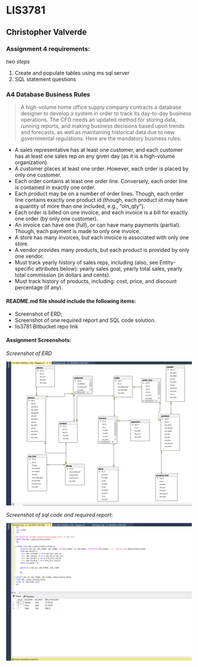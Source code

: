 # LIS3781

## Christopher Valverde

### Assignment 4 requirements:

*two steps*

1. Create and populate tables using ms sql server
2. SQL statement questions

### A4 Database Business Rules

>A high-volume home office supply company contracts a database designer to develop a system in order to
track its day-to-day business operations. The CFO needs an updated method for storing data, running
reports, and making business decisions based upon trends and forecasts, as well as maintaining historical
data due to new governmental regulations. Here are the mandatory business rules:

* A sales representative has at least one customer, and each customer has at least one sales rep on any
given day (as it is a high-volume organization).
* A customer places at least one order. However, each order is placed by only one customer.
* Each order contains at least one order line. Conversely, each order line is contained in exactly one order.
* Each product may be on a number of order lines. Though, each order line contains exactly one product
id (though, each product id may have a quantity of more than one included, e.g., “oln_qty”).
* Each order is billed on one invoice, and each invoice is a bill for exactly one order (by only one
customer).
* An invoice can have one (full), or can have many payments (partial). Though, each payment is made to
only one invoice.
* A store has many invoices, but each invoice is associated with only one store.
* A vendor provides many products, but each product is provided by only one vendor.
* Must track yearly history of sales reps, including (also, see Entity-specific attributes below): yearly sales
goal, yearly total sales, yearly total commission (in dollars and cents).
* Must track history of products, including: cost, price, and discount percentage (if any).


#### README.md file should include the following items:

* Screenshot of ERD;
* Screenshot of one required report and SQL code solution.
* lis3781 Bitbucket repo link


#### Assignment Screenshots:

*Screenshot of ERD*

![screenshot of ERD](img/a4erd.png)

*Screenshot of sql code and required report*:

![screenshot of sql code and report](img/report.png)



